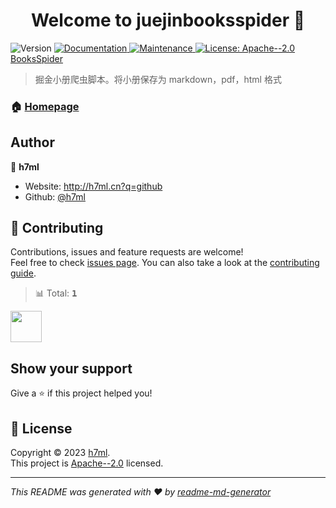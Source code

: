 <h1 align="center">Welcome to juejinbooksspider 👋</h1>
<p>
  <img alt="Version" src="https://img.shields.io/badge/version-1.0.0-blue.svg?cacheSeconds=2592000" />
  <a href="https://github.com/h7ml/juejinBooksSpider#readme" target="_blank">
    <img alt="Documentation" src="https://img.shields.io/badge/documentation-yes-brightgreen.svg" />
  </a>
  <a href="https://github.com/h7ml/juejinBooksSpider/graphs/commit-activity" target="_blank">
    <img alt="Maintenance" src="https://img.shields.io/badge/Maintained%3F-yes-green.svg" />
  </a>
  <a href="https://github.com/h7ml/juejinBooksSpider/blob/master/LICENSE" target="_blank">
    <img alt="License: Apache--2.0" src="https://img.shields.io/github/license/h7ml/juejinbooksspider" />
  </a>
  <a href="./cache/books/" target="_blank">
    BooksSpider
  </a>
</p>

> 掘金小册爬虫脚本。将小册保存为 markdown，pdf，html 格式

### 🏠 [Homepage](https://h7ml.github.io/juejinBooksSpider/cache)

## Author

👤 **h7ml**

- Website: http://h7ml.cn?q=github
- Github: [@h7ml](https://github.com/h7ml)

## 🤝 Contributing

Contributions, issues and feature requests are welcome!<br />Feel free to check [issues page](https://github.com/h7ml/juejinBooksSpider/issues/new). You can also take a look at the [contributing guide](https://github.com/h7ml/juejinBooksSpider/blob/master/CONTRIBUTING.md).

<!-- CONTRIBUTION GROUP -->

> 📊 Total: <kbd>**1**</kbd>

<a href="https://github.com/h7ml" title="h7ml">
  <img src="https://avatars.githubusercontent.com/u/55233292?v=4" width="50" />
</a>
</a>

<!-- CONTRIBUTION END -->

## Show your support

Give a ⭐️ if this project helped you!

## 📝 License

Copyright © 2023 [h7ml](https://github.com/h7ml).<br />
This project is [Apache--2.0](https://github.com/h7ml/juejinBooksSpider/blob/master/LICENSE) licensed.

---

_This README was generated with ❤️ by [readme-md-generator](https://github.com/kefranabg/readme-md-generator)_
